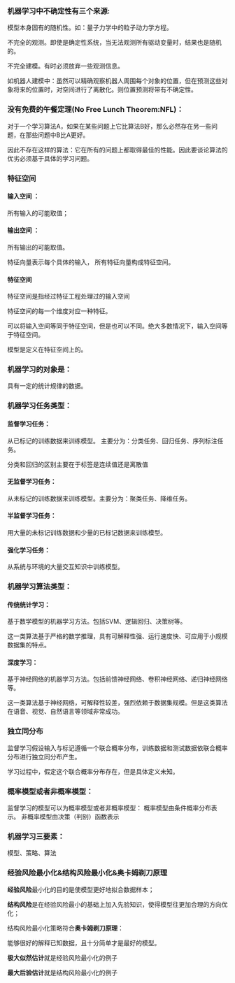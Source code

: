 ### 机器学习中不确定性有三个来源:
模型本身固有的随机性。如：量子力学中的粒子动力学方程。

不完全的观测。即使是确定性系统，当无法观测所有驱动变量时，结果也是随机的。

不完全建模。有时必须放弃一些观测信息。

如机器人建模中：虽然可以精确观察机器人周围每个对象的位置，但在预测这些对象将来的位置时，对空间进行了离散化。则位置预测将带有不确定性。

### 没有免费的午餐定理(No Free Lunch Theorem:NFL)：
对于一个学习算法A，如果在某些问题上它比算法B好，那么必然存在另一些问题，在那些问题中B比A更好。

因此不存在这样的算法：它在所有的问题上都取得最佳的性能。因此要谈论算法的优劣必须基于具体的学习问题。

### 特征空间
#### 输入空间 ：
所有输入的可能取值；
#### 输出空间 ：
所有输出的可能取值。

特征向量表示每个具体的输入， 所有特征向量构成特征空间。

#### 特征空间
特征空间是指经过特征工程处理过的输入空间

特征空间的每一个维度对应一种特征。

可以将输入空间等同于特征空间，但是也可以不同。绝大多数情况下，输入空间等于特征空间。

模型是定义在特征空间上的。

### 机器学习的对象是：
具有一定的统计规律的数据。

### 机器学习任务类型：
#### 监督学习任务：
从已标记的训练数据来训练模型。 主要分为：分类任务、回归任务、序列标注任务。

分类和回归的区别主要在于标签是连续值还是离散值
#### 无监督学习任务：
从未标记的训练数据来训练模型。主要分为：聚类任务、降维任务。
#### 半监督学习任务：
用大量的未标记训练数据和少量的已标记数据来训练模型。
#### 强化学习任务：
从系统与环境的大量交互知识中训练模型。

### 机器学习算法类型：
#### 传统统计学习：
基于数学模型的机器学习方法。包括SVM、逻辑回归、决策树等。

这一类算法基于严格的数学推理，具有可解释性强、运行速度快、可应用于小规模数据集的特点。

#### 深度学习：
基于神经网络的机器学习方法。包括前馈神经网络、卷积神经网络、递归神经网络等。

这一类算法基于神经网络，可解释性较差，强烈依赖于数据集规模。但是这类算法在语音、视觉、自然语言等领域非常成功。

### 独立同分布
监督学习假设输入与标记遵循一个联合概率分布，训练数据和测试数据依联合概率分布进行独立同分布产生。

学习过程中，假定这个联合概率分布存在，但是具体定义未知。

### 概率模型或者非概率模型：
监督学习的模型可以为概率模型或者非概率模型：
概率模型由条件概率分布表示。
非概率模型由决策（判别）函数表示

### 机器学习三要素：
模型、策略、算法

### 经验风险最小化&结构风险最小化&奥卡姆剃刀原理
**经验风险**最小化的目的是使模型更好地拟合数据样本；

**结构风险**是在经验风险最小的基础上加入先验知识，使得模型往更加合理的方向优化；

结构风险最小化策略符合**奥卡姆剃刀原理**：

能够很好的解释已知数据，且十分简单才是最好的模型。

**极大似然估计**就是经验风险最小化的例子

**最大后验估计**就是结构风险最小化的例子







